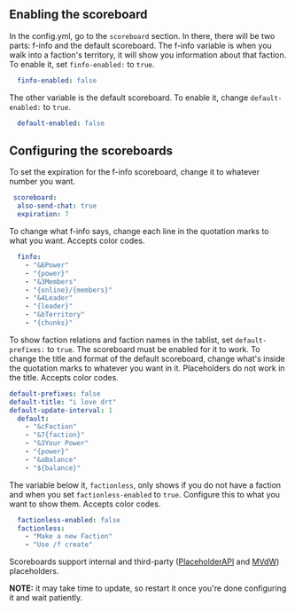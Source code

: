 ## Enabling the scoreboard
In the config.yml, go to the `scoreboard` section. In there, there will be two parts: f-info and the default scoreboard. The f-info variable is when you walk into a faction's territory, it will show you information about that faction. To enable it, set `finfo-enabled:` to `true`.

```yaml
  finfo-enabled: false
```

The other variable is the default scoreboard. To enable it, change `default-enabled:` to `true`.

```yaml
  default-enabled: false
```

## Configuring the scoreboards
To set the expiration for the f-info scoreboard, change it to whatever number you want.

```yaml
 scoreboard:
  also-send-chat: true
  expiration: 7
```

To change what f-info says, change each line in the quotation marks to what you want. Accepts color codes.

```yaml
  finfo:
    - "&6Power"
    - "{power}"
    - "&3Members"
    - "{online}/{members}"
    - "&4Leader"
    - "{leader}"
    - "&bTerritory"
    - "{chunks}"
```

To show faction relations and faction names in the tablist, set `default-prefixes:` to `true`. The scoreboard must be enabled for it to work. To change the title and format of the default scoreboard, change what's inside the quotation marks to whatever you want in it. Placeholders do not work in the title. Accepts color codes.

```yaml
default-prefixes: false
default-title: "i love drt"
default-update-interval: 1
  default:
    - "&cFaction"
    - "&7{faction}"
    - "&3Your Power"
    - "{power}"
    - "&aBalance"
    - "${balance}"
```

The variable below it, `factionless`, only shows if you do not have a faction and when you set `factionless-enabled` to `true`. Configure this to what you want to show them. Accepts color codes.

```yaml
  factionless-enabled: false
  factionless:
    - "Make a new Faction"
    - "Use /f create"
```

Scoreboards support internal and third-party ([PlaceholderAPI](https://www.spigotmc.org/resources/placeholderapi.6245/) and [MVdW](https://www.spigotmc.org/resources/mvdwplaceholderapi.11182/)) placeholders.

**NOTE:** it may take time to update, so restart it once you're done configuring it and wait patiently.